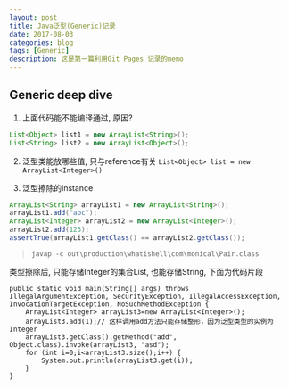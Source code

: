 ```yaml
---
layout: post
title: Java泛型(Generic)记录
date: 2017-08-03
categories: blog
tags: [Generic]
description: 这是第一篇利用Git Pages 记录的memo
---
```



## Generic deep dive

1. 上面代码能不能编译通过, 原因?
```` java
List<Object> list1 = new ArrayList<String>();
List<String> list2 = new ArrayList<Object>();
````
2. 泛型类能放哪些值, 只与reference有关
`List<Object> list = new ArrayList<Integer>()`

3. 泛型擦除的instance
```` java
ArrayList<String> arrayList1 = new ArrayList<String>();
arrayList1.add("abc");
ArrayList<Integer> arrayList2 = new ArrayList<Integer>();
arrayList2.add(123);
assertTrue(arrayList1.getClass() == arrayList2.getClass());
````

> `javap -c out\production\whatishell\com\monical\Pair.class`

类型擦除后, 只能存储Integer的集合List, 也能存储String, 下面为代码片段
````
public static void main(String[] args) throws IllegalArgumentException, SecurityException, IllegalAccessException, InvocationTargetException, NoSuchMethodException {
    ArrayList<Integer> arrayList3=new ArrayList<Integer>();
    arrayList3.add(1);// 这样调用add方法只能存储整形，因为泛型类型的实例为Integer
    arrayList3.getClass().getMethod("add", Object.class).invoke(arrayList3, "asd");
    for (int i=0;i<arrayList3.size();i++) {
        System.out.println(arrayList3.get(i));
    }
}
````

